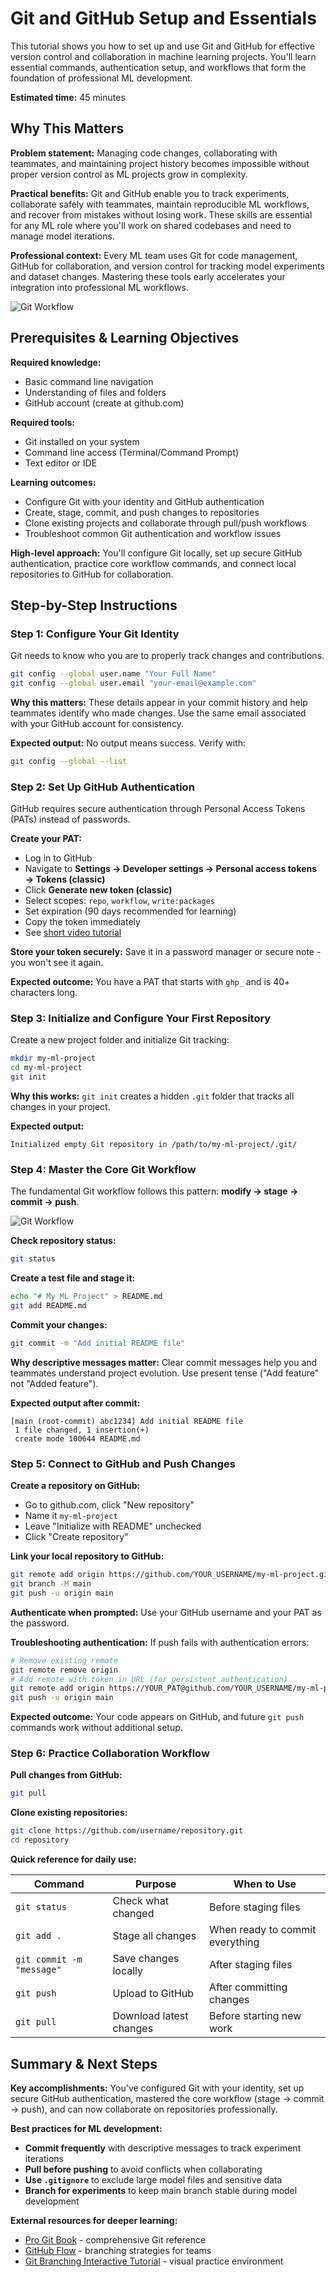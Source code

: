 # Git and GitHub Setup and Essentials

This tutorial shows you how to set up and use Git and GitHub for effective version control and collaboration in machine learning projects. You'll learn essential commands, authentication setup, and workflows that form the foundation of professional ML development. 

**Estimated time:** 45 minutes

## Why This Matters

**Problem statement:** Managing code changes, collaborating with teammates, and maintaining project history becomes impossible without proper version control as ML projects grow in complexity.

**Practical benefits:** Git and GitHub enable you to track experiments, collaborate safely with teammates, maintain reproducible ML workflows, and recover from mistakes without losing work. These skills are essential for any ML role where you'll work on shared codebases and need to manage model iterations.

**Professional context:** Every ML team uses Git for code management, GitHub for collaboration, and version control for tracking model experiments and dataset changes. Mastering these tools early accelerates your integration into professional ML workflows.

![Git Workflow](https://i.imgur.com/1P7SAo0.png)


## Prerequisites & Learning Objectives

**Required knowledge:**
- Basic command line navigation
- Understanding of files and folders
- GitHub account (create at github.com)

**Required tools:**
- Git installed on your system
- Command line access (Terminal/Command Prompt)
- Text editor or IDE

**Learning outcomes:**
- Configure Git with your identity and GitHub authentication
- Create, stage, commit, and push changes to repositories
- Clone existing projects and collaborate through pull/push workflows
- Troubleshoot common Git authentication and workflow issues

**High-level approach:** You'll configure Git locally, set up secure GitHub authentication, practice core workflow commands, and connect local repositories to GitHub for collaboration.

## Step-by-Step Instructions

### Step 1: Configure Your Git Identity

Git needs to know who you are to properly track changes and contributions.

```bash
git config --global user.name "Your Full Name"
git config --global user.email "your-email@example.com"
```

**Why this matters:** These details appear in your commit history and help teammates identify who made changes. Use the same email associated with your GitHub account for consistency.

**Expected output:** No output means success. Verify with:
```bash
git config --global --list
```

### Step 2: Set Up GitHub Authentication

GitHub requires secure authentication through Personal Access Tokens (PATs) instead of passwords.

**Create your PAT:**
- Log in to GitHub
- Navigate to **Settings → Developer settings → Personal access tokens → Tokens (classic)**
- Click **Generate new token (classic)**
- Select scopes: `repo`, `workflow`, `write:packages`
- Set expiration (90 days recommended for learning)
- Copy the token immediately
- See [short video tutorial](https://www.youtube.com/watch?v=0C-B6bFuQYU)

**Store your token securely:** Save it in a password manager or secure note - you won't see it again.

**Expected outcome:** You have a PAT that starts with `ghp_` and is 40+ characters long.

### Step 3: Initialize and Configure Your First Repository

Create a new project folder and initialize Git tracking:

```bash
mkdir my-ml-project
cd my-ml-project
git init
```

**Why this works:** `git init` creates a hidden `.git` folder that tracks all changes in your project.

**Expected output:**
```
Initialized empty Git repository in /path/to/my-ml-project/.git/
```

### Step 4: Master the Core Git Workflow

The fundamental Git workflow follows this pattern: **modify → stage → commit → push**.

![Git Workflow](https://miro.medium.com/v2/1*W1LPtxxrJ0J1cq_Pv_OWbQ.png)


**Check repository status:**
```bash
git status
```

**Create a test file and stage it:**
```bash
echo "# My ML Project" > README.md
git add README.md
```

**Commit your changes:**
```bash
git commit -m "Add initial README file"
```

**Why descriptive messages matter:** Clear commit messages help you and teammates understand project evolution. Use present tense ("Add feature" not "Added feature").

**Expected output after commit:**
```
[main (root-commit) abc1234] Add initial README file
 1 file changed, 1 insertion(+)
 create mode 100644 README.md
```

### Step 5: Connect to GitHub and Push Changes

**Create a repository on GitHub:**
- Go to github.com, click "New repository"
- Name it `my-ml-project`
- Leave "Initialize with README" unchecked
- Click "Create repository"

**Link your local repository to GitHub:**
```bash
git remote add origin https://github.com/YOUR_USERNAME/my-ml-project.git
git branch -M main
git push -u origin main
```

**Authenticate when prompted:** Use your GitHub username and your PAT as the password.

**Troubleshooting authentication:** If push fails with authentication errors:
```bash
# Remove existing remote
git remote remove origin
# Add remote with token in URL (for persistent authentication)
git remote add origin https://YOUR_PAT@github.com/YOUR_USERNAME/my-ml-project.git
git push -u origin main
```

**Expected outcome:** Your code appears on GitHub, and future `git push` commands work without additional setup.

### Step 6: Practice Collaboration Workflow

**Pull changes from GitHub:**
```bash
git pull
```

**Clone existing repositories:**
```bash
git clone https://github.com/username/repository.git
cd repository
```

**Quick reference for daily use:**

| Command | Purpose | When to Use |
|---------|---------|-------------|
| `git status` | Check what changed | Before staging files |
| `git add .` | Stage all changes | When ready to commit everything |
| `git commit -m "message"` | Save changes locally | After staging files |
| `git push` | Upload to GitHub | After committing changes |
| `git pull` | Download latest changes | Before starting new work |

## Summary & Next Steps

**Key accomplishments:** You've configured Git with your identity, set up secure GitHub authentication, mastered the core workflow (stage → commit → push), and can now collaborate on repositories professionally.

**Best practices for ML development:**
- **Commit frequently** with descriptive messages to track experiment iterations
- **Pull before pushing** to avoid conflicts when collaborating  
- **Use `.gitignore`** to exclude large model files and sensitive data
- **Branch for experiments** to keep main branch stable during model development


**External resources for deeper learning:**

- [Pro Git Book](https://git-scm.com/book) - comprehensive Git reference
- [GitHub Flow](https://guides.github.com/introduction/flow/) - branching strategies for teams  
- [Git Branching Interactive Tutorial](https://learngitbranching.js.org/) - visual practice environment
